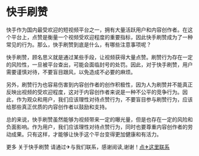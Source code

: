 # 快手刷赞

快手作为国内最受欢迎的短视频平台之一，拥有大量活跃用户和内容创作者。在这个平台上，点赞是衡量一个视频受欢迎程度的重要指标，因此快手刷赞成为了一种常见的行为。那么，快手刷赞到底是什么，有哪些注意事项呢？

快手刷赞，顾名思义就是通过某些手段，让视频获得大量点赞。刷赞行为存在一定的风险性，一旦被平台查出，可能会面临封号的处罚。因此，对于快手刷赞，用户需要谨慎对待，不要盲目跟风，以免造成不必要的麻烦。

另外，刷赞行为也容易伤害到内容创作者的创作积极性，因为人为刷赞并不能真正反映出视频的受欢迎程度，这对于内容创作者来说是一种不公平的竞争行为。因此，作为观众和用户，我们应该理性对待点赞行为，不要盲目参与刷赞行为，应该给那些真正优质的内容创作者以鼓励和支持。

总的来说，快手刷赞虽然能够为视频带来一定的曝光量，但是也存在一定的风险和负面影响。作为用户，我们应该理性对待点赞行为，同时也要尊重内容创作者的劳动成果。只有这样，才能够让快手这个平台变得更加健康和有活力。

更多 关于快手刷赞 请通过✈与我们联系，感谢阅读,谢谢！[点✈这里联系](https://111.k02.cc)